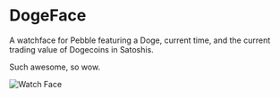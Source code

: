 # DogeFace

A watchface for Pebble featuring a Doge, current time, and the current trading value of Dogecoins in Satoshis.

Such awesome, so wow.

![Watch Face](https://raw.github.com/JerrySievert/dogeface/master/resources/images/watchface.png)
